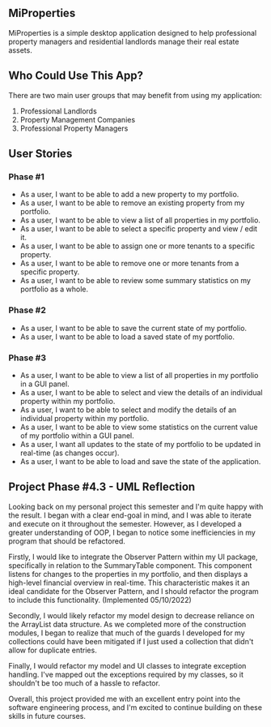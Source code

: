 ## **MiProperties**

MiProperties is a simple desktop application designed to help professional property managers
and residential landlords manage their real estate assets. 


## Who Could Use This App?
There are two main user groups that may benefit from using my application:

1. Professional Landlords 
2. Property Management Companies
3. Professional Property Managers

## User Stories

### Phase #1
- As a user, I want to be able to add a new property to my portfolio.
- As a user, I want to be able to remove an existing property from my portfolio.
- As a user, I want to be able to view a list of all properties in my portfolio.
- As a user, I want to be able to select a specific property and view / edit it.
- As a user, I want to be able to assign one or more tenants to a specific property.
- As a user, I want to be able to remove one or more tenants from a specific property.
- As a user, I want to be able to review some summary statistics on my portfolio as a whole.

### Phase #2
- As a user, I want to be able to save the current state of my portfolio.
- As a user, I want to be able to load a saved state of my portfolio.

### Phase #3
- As a user, I want to be able to view a list of all properties in my portfolio in a GUI panel.
- As a user, I want to be able to select and view the details of an individual property within my portfolio.
- As a user, I want to be able to select and modify the details of an individual property within my portfolio.
- As a user, I want to be able to view some statistics on the current value of my portfolio within a GUI panel.
- As a user, I want all updates to the state of my portfolio to be updated in real-time (as changes occur).
- As a user, I want to be able to load and save the state of the application.

## Project Phase #4.3 - UML Reflection

Looking back on my personal project this semester and I'm quite happy with the result. I began with a clear end-goal in 
mind, and I was able to iterate and execute on it throughout the semester. However, as I developed a greater understanding 
of OOP, I began to notice some inefficiencies in my program that should be refactored.

Firstly, I would like to integrate the Observer Pattern within my UI package, specifically in relation to the SummaryTable component.
This component listens for changes to the properties in my portfolio, and then displays a high-level financial overview in real-time.
This characteristic makes it an ideal candidate for the Observer Pattern, and I should refactor the program to include this functionality. (Implemented 05/10/2022)

Secondly, I would likely refactor my model design to decrease reliance on the ArrayList data structure. As we completed more of the construction
modules, I began to realize that much of the guards I developed for my collections could have been mitigated if I just used a collection that didn't 
allow for duplicate entries.

Finally, I would refactor my model and UI classes to integrate exception handling. I've mapped out the exceptions required by my classes, so
it shouldn't be too much of a hassle to refactor.

Overall, this project provided me with an excellent entry point into the software engineering process, and I'm excited to continue building on these 
skills in future courses.
